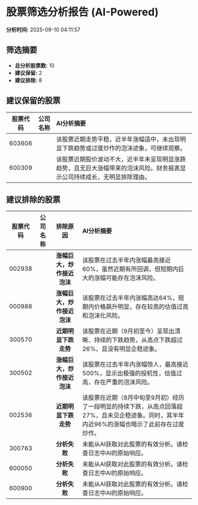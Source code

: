 # 股票筛选分析报告 (AI-Powered)

**分析时间:** 2025-09-10 04:11:57

## 筛选摘要

- **总分析股票数:** 10
- **建议保留:** 2
- **建议排除:** 8

## 建议保留的股票

| 股票代码 | 公司名称 | AI分析摘要 |
|:---:|:---:|:---|
| 603606 |  | 该股票近期走势平稳，近半年涨幅适中，未出现明显下跌趋势或过度炒作的泡沫迹象，可继续观察。 |
| 600309 |  | 该股票近期股价波动不大，近半年未呈现明显涨跌趋势，且无巨大涨幅带来的泡沫风险。财务报表显示公司持续成长，无明显排除理由。 |

## 建议排除的股票

| 股票代码 | 公司名称 | 排除原因 | AI分析摘要 |
|:---:|:---:|:---:|:---|
| 002938 |  | **涨幅巨大，炒作接近泡沫** | 该股票在过去半年内涨幅最高接近60%，虽然近期有所回调，但短期内巨大的涨幅可能存在泡沫风险。 |
| 000988 |  | **涨幅巨大，炒作接近泡沫** | 该股票在过去半年内涨幅高达64%，短期内价格飙升明显，存在较高的估值过高和泡沫化风险。 |
| 300570 |  | **近期明显下跌走势** | 该股票在近期（9月初至今）呈现出清晰、持续的下跌趋势，从高点下跌超过26%，且没有明显企稳迹象。 |
| 300502 |  | **涨幅巨大，炒作接近泡沫** | 该股票在过去半年内涨幅惊人，最高接近500%，显示出极强的投机性，估值过高，存在严重的泡沫风险。 |
| 002536 |  | **近期明显下跌走势** | 该股票在近期（8月中旬至9月初）经历了一段明显的持续下跌，从高点回落超27%，且未见企稳迹象。同时，其半年内近96%的涨幅也暗示了此前存在过度炒作。 |
| 300763 |  | **分析失败** | 未能从AI获取对此股票的有效分析。请检查日志中AI的原始响应。 |
| 600050 |  | **分析失败** | 未能从AI获取对此股票的有效分析。请检查日志中AI的原始响应。 |
| 600900 |  | **分析失败** | 未能从AI获取对此股票的有效分析。请检查日志中AI的原始响应。 |
